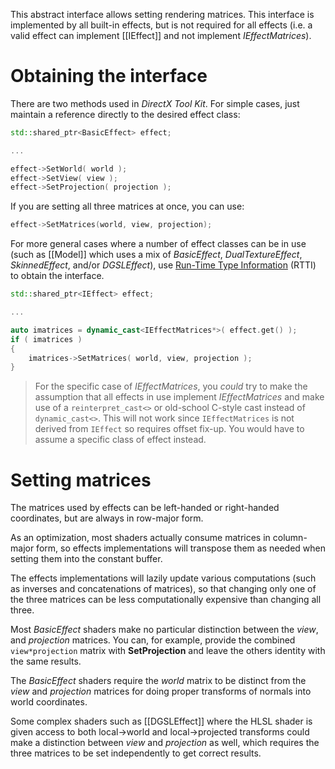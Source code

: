 This abstract interface allows setting rendering matrices. This interface is implemented by all built-in effects, but is not required for all effects (i.e. a valid effect can implement [[IEffect]] and not implement _IEffectMatrices_).

# Obtaining the interface

There are two methods used in _DirectX Tool Kit_. For simple cases, just maintain a reference directly to the desired effect class:

```cpp
std::shared_ptr<BasicEffect> effect;

...

effect->SetWorld( world );
effect->SetView( view );
effect->SetProjection( projection );
```

If you are setting all three matrices at once, you can use:

```cpp
effect->SetMatrices(world, view, projection);
```

For more general cases where a number of effect classes can be in use (such as [[Model]] which uses a mix of _BasicEffect_, _DualTextureEffect_, _SkinnedEffect_, and/or _DGSLEffect_), use [Run-Time Type Information](https://en.wikipedia.org/wiki/Run-time_type_information) (RTTI) to obtain the interface.

```cpp
std::shared_ptr<IEffect> effect;

...

auto imatrices = dynamic_cast<IEffectMatrices*>( effect.get() );
if ( imatrices )
{
    imatrices->SetMatrices( world, view, projection );
}
```

> For the specific case of _IEffectMatrices_, you _could_ try to make the assumption that all effects in use implement _IEffectMatrices_ and make use of a ``reinterpret_cast<>`` or old-school C-style cast instead of ``dynamic_cast<>``. This will not work since ``IEffectMatrices`` is not derived from ``IEffect`` so requires offset fix-up. You would have to assume a specific class of effect instead.

# Setting matrices
The matrices used by effects can be left-handed or right-handed coordinates, but are always in row-major form.

As an optimization, most shaders actually consume matrices in column-major form, so effects implementations will transpose them as needed when setting them into the constant buffer.

The effects implementations will lazily update various computations (such as inverses and concatenations of matrices), so that changing only one of the three matrices can be less computationally expensive than changing all three.

Most _BasicEffect_ shaders make no particular distinction between the _view_, and _projection_ matrices. You can, for example, provide the combined ``view*projection`` matrix with **SetProjection** and leave the others identity with the same results.

The _BasicEffect_ shaders require the _world_ matrix to be distinct from the _view_ and _projection_ matrices for doing proper transforms of normals into world coordinates.

Some complex shaders such as [[DGSLEffect]] where the HLSL shader is given access to both local->world and local->projected transforms could make a distinction between _view_ and _projection_ as well, which requires the three matrices to be set independently to get correct results.
